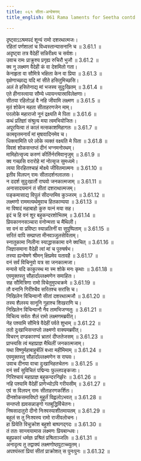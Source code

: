 ```yaml
---
title: ०६१ सीता-अन्वेषणम्
title_english: 061 Rama laments for Seetha contd

---
```

<div class="audioEmbed"  caption="श्रीराम-हरिसीताराममूर्ति-घनपाठिभ्यां वचनम्" src="https://archive.org/download/Ramayana-recitation-Sriram-harisItArAmamUrti-Ghanapaati-v2/Kanda_3/Kanda_3_ARK-061-Sitaa_Anveshanam.mp3"></div>

दृष्ट्वाऽऽश्रमपदं शून्यं रामो दशरथात्मजः।  
रहितां पर्णशालां च विध्वस्तान्यासनानि च ॥ 3.61.1 ॥   
अदृष्ट्वा तत्र वैदेहीं सन्निरीक्ष्य च सर्वशः।  
उवाच रामः प्राक्रुश्य प्रगृह्य रुचिरौ भुजौ ॥ 3.61.2 ॥   
क्व नु लक्ष्मण वैदेही कं वा देशमितो गता।  
केनाहृता वा सौमित्रे भक्षिता केन वा प्रिया ॥ 3.61.3 ॥   
वृक्षेणाच्छाद्य यदि मां सीते हसितुमिच्छसि।  
अलं ते हसितेनाद्य मां भजस्व सुदुःखितम् ॥ 3.61.4 ॥   
एते हीनास्त्वाया सौम्ये ध्यायन्त्यास्राविलेक्षणाः।  
सीतया रहितोऽहं वै नहि जीवामि लक्ष्मण ॥ 3.61.5 ॥   
मृतं शोकेन महता सीताहरणजेन माम्।  
परलोके महाराजो नूनं द्रक्ष्यति मे पिता ॥ 3.61.6 ॥   
कथं प्रतिज्ञां संश्रुत्य मया त्वमभियोजितः।  
अपूरयित्वा तं कालं मत्सकाशमिहागतः ॥ 3.61.7 ॥   
कामवृत्तमनार्यं मां मृषावादिनमेव च।  
धिक्त्वामिति परे लोके व्यक्तं वक्ष्यति मे पिता ॥ 3.61.8 ॥   
विवशं शोकसन्तप्तं दीनं भग्नमनोरथम्।  
मामिहोत्सृज्य करुणं कीर्तिर्नरमिवानृजुम् ॥ 3.61.9 ॥   
क्व गच्छसि वरारोहे मां नोत्सृज सुमध्यमे।  
त्वया विरहितश्चाहं मोक्ष्ये जीवितमात्मनः ॥ 3.61.10 ॥   
इतीव विलपन् रामः सीतादर्शनलालसः।  
न ददर्श सुदुःखार्तो राघवो जनकात्मजाम् ॥ 3.61.11 ॥   
अनासादयमानं तं सीतां दशराथात्मजम्।  
पङ्कमासाद्य विपुलं सीदन्तमिव कुञ्जरम् ॥ 3.61.12 ॥   
लक्ष्मणो राममत्यर्थमुवाच हितकाम्यया ॥ 3.61.13 ॥   
मा विषादं महाबाहो कुरु यत्नं मया सह।  
इदं च हि वनं शूर बहुकन्दरशोभितम् ॥ 3.61.14 ॥   
प्रियकाननसञ्चारा वनोन्मत्ता च मैथिली।  
सा वनं वा प्रविष्टा स्यान्नलिनीं वा सुपुष्पिताम् ॥ 3.61.15 ॥   
सरितं वापि सम्प्राप्ता मीनवञ्जुलसेविताम्।  
स्नातुकामा निलीना स्याद्धासकामा वने क्वचित् ॥ 3.61.16 ॥   
जिज्ञासमाना वैदेही त्वां मां च पुरुषर्षभ।  
तस्या ह्यन्वेषणे श्रीमन् क्षिप्रमेव यतावहै ॥ 3.61.17 ॥   
वनं सर्वं विचिनुवो यत्र सा जनकात्मजा।  
मन्यसे यदि काकुत्स्थ मा स्म शोके मनः कृथाः ॥ 3.61.18 ॥   
एवमुक्तस्तु सौहार्दाल्लक्ष्मणेन समाहितः।  
सह सौमित्रिणा रामो विचेतुमुपचक्रमे ॥ 3.61.19 ॥   
तौ वनानि गिरींश्चैव सरितश्च सरांसि च।  
निखिलेन विचिन्वानौ सीतां दशरथात्मजौ ॥ 3.61.20 ॥   
तस्य शैलस्य सानूनि गुहाश्च शिखराणि च।  
निखिलेन विचिन्वानौ नैव तामभिजग्मतुः ॥ 3.61.21 ॥   
विचित्य सर्वतः शैलं रामो लक्ष्मणमब्रवीत्।  
नेह पश्यामि सौमित्रे वैदेहीं पर्वते शुभाम् ॥ 3.61.22 ॥   
ततो दुःखाभिसन्तप्तो लक्ष्मणो वाक्यमब्रवीत्।  
विचरन् दण्डकारण्यं भ्रातरं दीप्ततेजसम् ॥ 3.61.23 ॥   
प्राप्स्यसि त्वं महाप्राज्ञ मैथिलीं जनकात्मजाम्।  
यथा विष्णुर्महाबाहुर्बलिं बध्वा महीमिमाम् ॥ 3.61.24 ॥   
एवमुक्तस्तु सौहार्दाल्लक्ष्मणेन स राघवः।  
उवाच दीनया वाचा दुःखाभिहतचेतनः ॥ 3.61.25 ॥   
वनं सर्वं सुविचितं पद्मिन्यः फुल्लपङ्कजाः।  
गिरिश्चायं महाप्राज्ञ बहुकन्दरनिर्झरः ॥ 3.61.26 ॥   
नहि पश्यामि वैदेहीं प्राणेभ्योऽपि गरीयसीम् ॥ 3.61.27 ॥   
एवं स विलपन् रामः सीताहरणकर्शितः।  
दीनशोकसमाविष्टो मुहूर्तं विह्वलोऽभवत् ॥ 3.61.28 ॥   
सन्तप्तो ह्यवसन्नाङ्गो गतबुद्धिर्विचेतनः।  
निषसादातुरो दीनो निःश्वस्याशीतमायतम् ॥ 3.61.29 ॥   
बहुलं स तु निःश्वस्य रामो राजीवलोचनः।  
हा प्रियेति विचुक्रोश बहुशो बाष्पगद्गदः ॥ 3.61.30 ॥   
तं ततः सान्त्वयामास लक्ष्मणः प्रियबान्धवः।  
बहुप्रकारं धर्मज्ञः प्रश्रितं प्रश्रिताञ्जलिः ॥ 3.61.31 ॥   
अनादृत्य तु तद्वाक्यं लक्ष्मणोष्ठपुटाच्च्युतम्।  
अपश्यंस्तां प्रियां सीतां प्राक्रोशत् स पुनःपुनः ॥ 3.61.32 ॥   
